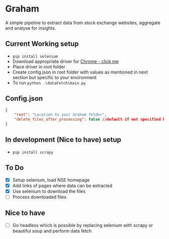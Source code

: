 # Graham
A simple pipeline to extract data from stock exchange websites, aggregate and analyse for insights.

## Current Working setup
- `pip install selenium`
- Download appropriate driver for [Chrome - click me](https://chromedriver.storage.googleapis.com/index.html?path=88.0.4324.96/)
- Place driver in root folder
- Create config.json in root folder with values as mentioned in next section but specific to your environment
- To run `python .\dataFetch\main.py`

## Config.json
```JSON
{ 
    "root": "Location to your Graham folder",
    "delete_files_after_processing": false //default if not specified here is true
}
```

## In development (Nice to have) setup
- `pip install scrapy`

## To Do
- [X] Setup selenium, load NSE homepage
- [X] Add links of pages where data can be extracted
- [X] Use selenium to download the files
- [ ] Process downloaded files

## Nice to have
- [ ] Go headless which is possible by replacing selenium with scrapy or beautiful soup and perform data fetch 

